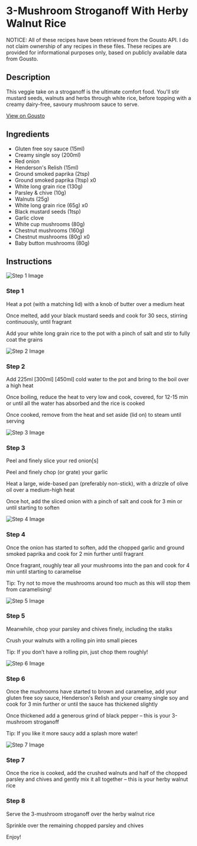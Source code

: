# 3-Mushroom Stroganoff With Herby Walnut Rice

NOTICE: All of these recipes have been retrieved from the Gousto API. I do not claim ownership of any recipes in these files. These recipes are provided for informational purposes only, based on publicly available data from Gousto.

## Description

This veggie take on a stroganoff is the ultimate comfort food. You'll stir mustard seeds, walnuts and herbs through white rice, before topping with a creamy dairy-free, savoury mushroom sauce to serve.

[View on Gousto](https://www.gousto.co.uk/recipes/cookbook/3-mushroom-stroganoff-with-herby-walnut-rice-df)

## Ingredients

- Gluten free soy sauce (15ml)
- Creamy single soy (200ml)
- Red onion
- Henderson's Relish (15ml)
- Ground smoked paprika (2tsp)
- Ground smoked paprika (1tsp) x0
- White long grain rice (130g)
- Parsley & chive (10g)
- Walnuts (25g)
- White long grain rice (65g) x0
- Black mustard seeds (1tsp)
- Garlic clove
- White cup mushrooms (80g)
- Chestnut mushrooms (160g)
- Chestnut mushrooms (80g) x0
- Baby button mushrooms (80g)

## Instructions

![Step 1 Image](https://production-media.gousto.co.uk/cms/recipe-step-image/step-1-1637676835862-x200.jpeg)

### Step 1

Heat a pot (with a matching lid) with a knob of butter over a medium heat

Once melted, add your black mustard seeds and cook for 30 secs, stirring continuously, until fragrant

Add your white long grain rice to the pot with a pinch of salt and stir to fully coat the grains

![Step 2 Image](https://production-media.gousto.co.uk/cms/recipe-step-image/step-2-1637676884379-x200.jpeg)

### Step 2

Add 225ml <span class="text-purple">[300ml]</span><span class="text-danger"> [450ml]</span> cold water to the pot and bring to the boil over a high heat

Once boiling, reduce the heat to very low and cook, covered, for 12-15 min or until all the water has absorbed and the rice is cooked

Once cooked, remove from the heat and set aside (lid on) to steam until serving

![Step 3 Image](https://production-media.gousto.co.uk/cms/recipe-step-image/step-3-1637676923703-x200.jpeg)

### Step 3

Peel and finely slice your red onion[s]

Peel and finely chop (or grate) your garlic

Heat a large, wide-based pan (preferably non-stick), with a drizzle of olive oil over a medium-high heat

Once hot, add the sliced onion with a pinch of salt and cook for 3 min or until starting to soften

![Step 4 Image](https://production-media.gousto.co.uk/cms/recipe-step-image/Step-4-15-1731685847036-x200.jpg)

### Step 4

Once the onion has started to soften, add the chopped garlic and ground smoked paprika and cook for 2 min further until fragrant

Once fragrant, roughly tear all your mushrooms into the pan and cook for 4 min until starting to caramelise

Tip: Try not to move the mushrooms around too much as this will stop them from caramelising!

![Step 5 Image](https://production-media.gousto.co.uk/cms/recipe-step-image/Step-5-16-1731685976791-x200.jpg)

### Step 5

Meanwhile, chop your parsley and chives finely, including the stalks

Crush your walnuts with a rolling pin into small pieces

Tip: If you don’t have a rolling pin, just chop them roughly!

![Step 6 Image](https://production-media.gousto.co.uk/cms/recipe-step-image/Step-6-copy-1640082331513-x200.jpg)

### Step 6

Once the mushrooms have started to brown and caramelise, add your gluten free soy sauce, Henderson's Relish and your creamy single soy and cook for 3 min further or until the sauce has thickened slightly

Once thickened add a generous grind of black pepper – this is your 3-mushroom stroganoff

Tip: If you like it more saucy add a splash more water!

![Step 7 Image](https://production-media.gousto.co.uk/cms/recipe-step-image/step-7-1637677123771-x200.jpeg)

### Step 7

Once the rice is cooked, add the crushed walnuts and half of the chopped parsley and chives and gently mix it all together – this is your herby walnut rice

### Step 8

Serve the 3-mushroom stroganoff over the herby walnut rice

Sprinkle over the remaining chopped parsley and chives

Enjoy!

